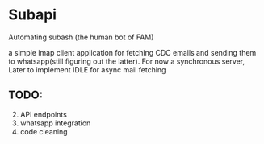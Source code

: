 # Subapi
Automating subash (the human bot of FAM)

a simple imap client application for fetching CDC emails and sending them to whatsapp(still figuring out the latter). 
For now a synchronous server, Later to implement IDLE for async mail fetching

## TODO:
2. API endpoints 
3. whatsapp integration 
4. code cleaning 
